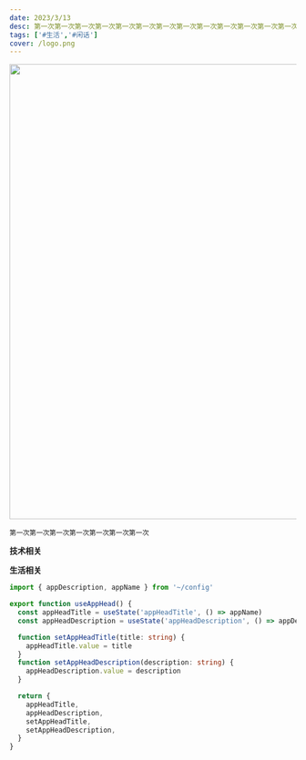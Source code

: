 ```yaml
---
date: 2023/3/13
desc: 第一次第一次第一次第一次第一次第一次第一次第一次第一次第一次第一次第一次第一次第一次第一次第一次第一次第一次第一次第一次第一次第一次第一次第一次第一次第一次第一次第一次
tags: ['#生活','#闲话']
cover: /logo.png
---
```


<img loading="lazy" decoding="async" data-nimg="fill" src="https://cdn.jsdelivr.net/gh/pinky-pig/pic-bed/images20230313114545.png" width=800/>  

<small>第一次第一次第一次第一次第一次第一次第一次</small>  

**技术相关**


**生活相关**  


```ts
import { appDescription, appName } from '~/config'

export function useAppHead() {
  const appHeadTitle = useState('appHeadTitle', () => appName)
  const appHeadDescription = useState('appHeadDescription', () => appDescription)

  function setAppHeadTitle(title: string) {
    appHeadTitle.value = title
  }
  function setAppHeadDescription(description: string) {
    appHeadDescription.value = description
  }

  return {
    appHeadTitle,
    appHeadDescription,
    setAppHeadTitle,
    setAppHeadDescription,
  }
}
```
